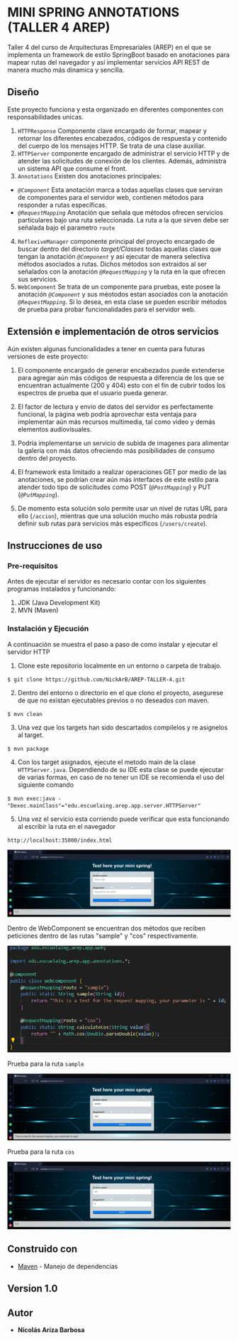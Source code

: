 # MINI SPRING ANNOTATIONS (TALLER 4 AREP)

Taller 4 del curso de Arquitecturas Empresariales (AREP) en el que se implementa un framework de estilo SpringBoot basado en anotaciones para mapear rutas del navegador y así implementar servicios API REST de manera mucho más dinamica y sencilla.

## Diseño
Este proyecto funciona y esta organizado en diferentes componentes con responsabilidades unicas.

1. `HTTPResponse` Componente clave encargado de formar, mapear y retornar los diferentes encabezados, códigos de respuesta y contenido del cuerpo de los mensajes HTTP. Se trata de una clase auxiliar.
2. `HTTPServer` componente encargado de administrar el servicio HTTP y de atender las solicitudes de conexión de los clientes. Además, administra un sistema API que consume el front.
3. `Annotations` Existen dos anotaciones principales:
- *`@Component`* Esta anotación marca a todas aquellas clases que serviran de componentes para el servidor web, contienen métodos para responder a rutas especificas.
- *`@RequestMapping`* Anotación que señala que métodos ofrecen servicios particulares bajo una ruta seleccionada. La ruta a la que sirven debe ser señalada bajo el parametro `route`
4. `ReflexiveManager` componente principal del proyecto encargado de buscar dentro del directorio *target/Classes* todas aquellas clases que tengan la anotación *`@Component`* y así ejecutar de manera selectiva métodos asociados a rutas. Dichos métodos son extraidos al ser señalados con la anotación *`@RequestMapping`* y la ruta en la que ofrecen sus servicios.
5. `WebComponent` Se trata de un componente para pruebas, este posee la anotación *`@Component`* y sus méotodos estan asociados con la anotación *`@RequestMapping`*. Si lo desea, en esta clase se pueden escribir métodos de prueba para probar funcionalidades para el servidor web.

## Extensión e implementación de otros servicios

Aún existen algunas funcionalidades a tener en cuenta para futuras versiones de este proyecto:

1. El componente encargado de generar encabezados puede extenderse para agregar aún más códigos de respuesta a diferencia de los que se encuentran actualmente (200 y 404) esto con el fin de cubrir todos los espectros de prueba que el usuario pueda generar.

2. El factor de lectura y envio de datos del servidor es perfectamente funcional, la página web podría aprovechar esta ventaja para implementar aún más recursos multimedia, tal como video y demás elementos audiovisuales.

3. Podría implementarse un servicio de subida de imagenes para alimentar la galeria con más datos ofreciendo más posibilidades de consumo dentro del proyecto.

4. El framework esta limitado a realizar operaciones GET por medio de las anotaciones, se podrían crear aún más interfaces de este estilo para atender todo tipo de solicitudes como POST (*`@PostMapping`*) y PUT (*`@PutMapping`*).

5. De momento esta solución solo permite usar un nivel de rutas URL para ello (`/accion`), mientras que una solución mucho más robusta podría definir sub rutas para servicios más especificos (`/users/create`).

## Instrucciones de uso

### Pre-requisitos

Antes de ejecutar el servidor es necesario contar con los siguientes programas instalados y funcionando:

1. JDK (Java Development Kit)
2. MVN (Maven)

### Instalación y Ejecución

A continuación se muestra el paso a paso de como instalar y ejecutar el servidor HTTP

1. Clone este repositorio localmente en un entorno o carpeta de trabajo.

```
$ git clone https://github.com/NickArB/AREP-TALLER-4.git
```

2. Dentro del entorno o directorio en el que clono el proyecto, asegurese de que no existan ejecutables previos o no deseados con maven.

```
$ mvn clean
```
3. Una vez que los targets han sido descartados compilelos y re asignelos al target.
```
$ mvn package
```
4. Con los target asignados, ejecute el metodo main de la clase `HTTPServer.java`. Dependiendo de su IDE esta clase se puede ejecutar de varias formas, en caso de no tener un IDE se recomienda el uso del siguiente comando
```
$ mvn exec:java -"Dexec.mainClass"="edu.escuelaing.arep.app.server.HTTPServer"
```
5. Una vez el servicio esta corriendo puede verificar que esta funcionando al escribir la ruta en el navegador
```
http://localhost:35000/index.html
```
![alt text](images/image1.png)

Dentro de WebComponent se encuentran dos métodos que reciben peticiones dentro de las rutas "sample" y "cos" respectivamente.

![alt text](images/image2.png)

Prueba para la ruta `sample`

![alt text](images/image3.png)

Prueba para la ruta `cos`

![alt text](images/image4.png)


## Construido con

* [Maven](https://maven.apache.org/) - Manejo de dependencias

## Version 1.0

## Autor

* **Nicolás Ariza Barbosa**

<!-- javadoc -d doc -sourcepath src/main/java -subpackages edu.escuelaing.app.taller -->
